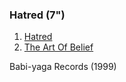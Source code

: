 ### Hatred (7")

1. [Hatred](https://github.com/godds/sotu.co.uk/blob/master/hatred/hatred.md)
2. [The Art Of Belief](https://github.com/godds/sotu.co.uk/blob/master/hatred/the_art_of_belief.md)

Babi-yaga Records (1999)